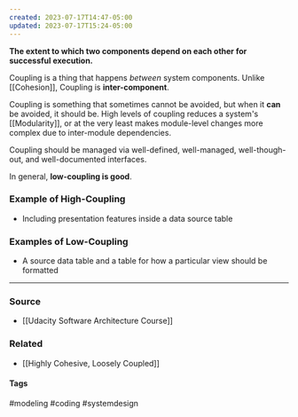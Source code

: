 ```yaml
---
created: 2023-07-17T14:47-05:00
updated: 2023-07-17T15:24-05:00
---
```


**The extent to which two components depend on each other for successful execution.** 

Coupling is a thing that happens *between* system components. Unlike [[Cohesion]], Coupling is **inter-component**.

Coupling is something that sometimes cannot be avoided, but when it **can** be avoided, it should be. High levels of coupling reduces a system's [[Modularity]], or at the very least makes module-level changes more complex due to inter-module dependencies.

Coupling should be managed via well-defined, well-managed, well-though-out, and well-documented interfaces.

In general, **low-coupling is good**.

### Example of High-Coupling
- Including presentation features inside a data source table

### Examples of Low-Coupling
- A source data table and a table for how a particular view should be formatted

---
### Source
- [[Udacity Software Architecture Course]]

### Related
- [[Highly Cohesive, Loosely Coupled]]

#### Tags
#modeling #coding #systemdesign 